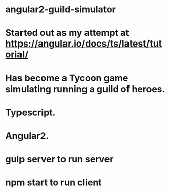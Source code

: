 # angular2-guild-simulator
# Started out as my attempt at https://angular.io/docs/ts/latest/tutorial/
# Has become a Tycoon game simulating running a guild of heroes.
# Typescript. 
# Angular2.
# gulp server to run server
# npm start to run client